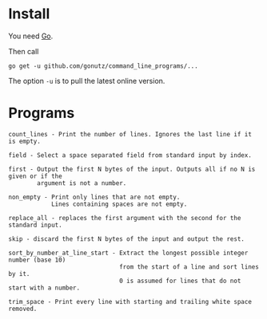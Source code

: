 Install
=======

You need [Go](https://golang.org/).

Then call

    go get -u github.com/gonutz/command_line_programs/...

The option `-u` is to pull the latest online version.


Programs
========

```
count_lines - Print the number of lines. Ignores the last line if it is empty.

field - Select a space separated field from standard input by index.

first - Output the first N bytes of the input. Outputs all if no N is given or if the
        argument is not a number.

non_empty - Print only lines that are not empty.
            Lines containing spaces are not empty.

replace_all - replaces the first argument with the second for the standard input.

skip - discard the first N bytes of the input and output the rest.

sort_by_number_at_line_start - Extract the longest possible integer number (base 10)
                               from the start of a line and sort lines by it.
                               0 is assumed for lines that do not start with a number.

trim_space - Print every line with starting and trailing white space removed.
```
